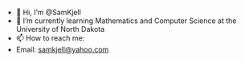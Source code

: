 - 👋 Hi, I’m @SamKjell
- 🌱 I’m currently learning Mathematics and Computer Science at the University of North Dakota
- 📫 How to reach me:
- Email: samkjell@yahoo.com

<!---
SamKjell/SamKjell is a ✨ special ✨ repository because its `README.md` (this file) appears on your GitHub profile.
You can click the Preview link to take a look at your changes.
--->
